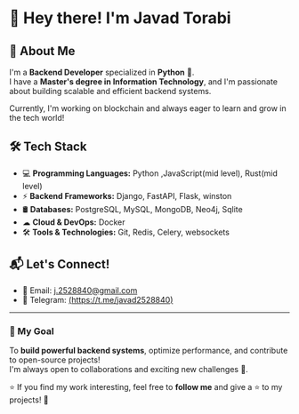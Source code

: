 # 👋 Hey there! I'm Javad Torabi  

## 🚀 About Me  
I'm a **Backend Developer** specialized in **Python** 🐍.  
I have a **Master's degree in Information Technology**, and I'm passionate about building scalable and efficient backend systems.  

Currently, I'm working on blockchain and always eager to learn and grow in the tech world!  

## 🛠 Tech Stack  
- 💻 **Programming Languages:** Python ,JavaScript(mid level), Rust(mid level)
- ⚡ **Backend Frameworks:** Django, FastAPI, Flask, winston  
- 🛢 **Databases:** PostgreSQL, MySQL, MongoDB, Neo4j, Sqlite
- ☁ **Cloud & DevOps:** Docker 
- 🛠 **Tools & Technologies:** Git, Redis, Celery, websockets  

## 📬 Let's Connect!  
- 📧 Email: j.2528840@gmail.com
- 💬 Telegram: [(https://t.me/javad2528840)](https://t.me/javad2528840) 
 

---

### 🎯 My Goal  
To **build powerful backend systems**, optimize performance, and contribute to open-source projects!  
I'm always open to collaborations and exciting new challenges 🎉.  

⭐ If you find my work interesting, feel free to **follow me** and give a ⭐ to my projects! 🚀
